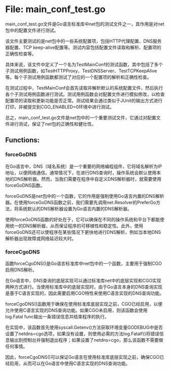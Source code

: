 # File: main_conf_test.go

main_conf_test.go文件是Go语言标准库中net包的测试文件之一，其作用是对net包中的配置文件进行测试。

该文件主要测试的是net包中的一些系统配置项，包括HTTP代理配置、DNS服务器配置、TCP keep-alive配置等。测试内容包括配置文件读取和解析、配置项的正确性检查等。

具体来说，该文件中定义了一个名为TestMainConf的测试函数，其中包括了多个子测试用例函数，如TestHTTPProxy、TestDNSServer、TestTCPKeepAlive等。每个子测试用例函数都测试了对应的一个配置项的解析和正确性检查。

在测试过程中，TestMainConf会首先读取并解析默认的系统配置文件，然后执行各个子测试用例函数进行测试。测试用例函数会对配置文件进行模拟修改，以检查配置项的读取和更新功能是否正常。测试结果会通过类似于JUnit的输出方式进行打印，并被提交到CGO_ENABLED=0环境中进行测试。

总之，main_conf_test.go文件是net包中的一个重要测试文件，它通过对配置文件进行测试，保证了net包的正确性和健壮性。

## Functions:

### forceGoDNS

在Go语言中，DNS（域名系统）是一个重要的网络编程组件，它将域名解析为IP地址，以便网络通信。通常情况下，在进行DNS查询时，操作系统会默认使用本地的DNS解析器。然而，当我们需要在程序中自定义DNS解析器时，就需要使用forceGoDNS函数。

forceGoDNS是net包中的一个函数，它的作用是强制使用Go语言内置的DNS解析器。在使用forceGoDNS函数之前，我们需要先调用net.Resolver的PreferGo方法，将系统默认的DNS解析器设置为Go语言内置的DNS解析器。

使用forceGoDNS函数的好处在于，它可以确保在不同的操作系统和平台下都能使用统一的DNS解析器，从而保证程序的可移植性和稳定性。此外，使用forceGoDNS还可以使程序在某些情况下更快地进行DNS解析，例如当本地DNS解析器出现故障或网络延迟较大时。



### forceCgoDNS

函数forceCgoDNS()是Go语言标准库中net包中的一个函数，主要用于强制CGO启用DNS解析。

在Go语言中，DNS查询的底层实现可以通过标准库net中的底层实现和CGO实现两种方式进行。当使用标准库中的底层实现时，由于Go语言本身的DNS查询实现是基于C语言实现的，因此需要启用CGO特性来使用C语言实现的DNS查询功能。

forceCgoDNS()函数用于确保在使用标准库底层实现之前，CGO已经启用，以便允许使用C语言实现的DNS查询功能。如果CGO未启用，则该函数会使用log.Fatal func输出一条错误信息并结束程序的执行。

在实现中，该函数首先使用syscall.Getenv()方法获取环境变量GODEBUG中是否设置了netdns=cgo选项，如果没有设置，则使用必需的方法log.Fatalf()将错误信息输出到控制台并强制退出程序；如果设置了netdns=cgo，那么该函数不需要做任何事情。

因此，forceCgoDNS()可以保证Go语言在使用标准库底层实现之前，确保CGO已经启用，从而可以在Go语言中使用C语言实现的DNS查询功能。



